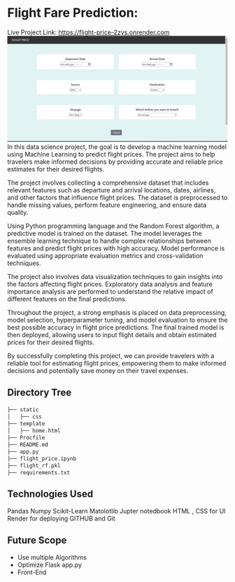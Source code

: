 # Flight Fare Prediction: 
Live Project Link: https://flight-price-2zys.onrender.com
![Project template](FLIGHT.png)
In this data science project, the goal is to develop a machine learning model using Machine Learning to predict flight prices. The project aims to help travelers make informed decisions by providing accurate and reliable price estimates for their desired flights.

The project involves collecting a comprehensive dataset that includes relevant features such as departure and arrival locations, dates, airlines, and other factors that influence flight prices. The dataset is preprocessed to handle missing values, perform feature engineering, and ensure data quality.

Using Python programming language and the Random Forest algorithm, a predictive model is trained on the dataset. The model leverages the ensemble learning technique to handle complex relationships between features and predict flight prices with high accuracy. Model performance is evaluated using appropriate evaluation metrics and cross-validation techniques.

The project also involves data visualization techniques to gain insights into the factors affecting flight prices. Exploratory data analysis and feature importance analysis are performed to understand the relative impact of different features on the final predictions.

Throughout the project, a strong emphasis is placed on data preprocessing, model selection, hyperparameter tuning, and model evaluation to ensure the best possible accuracy in flight price predictions. The final trained model is then deployed, allowing users to input flight details and obtain estimated prices for their desired flights.

By successfully completing this project, we can provide travelers with a reliable tool for estimating flight prices, empowering them to make informed decisions and potentially save money on their travel expenses.


## Directory Tree 
```
├── static 
│   ├── css
├── template
│   ├── home.html
├── Procfile
├── README.md
├── app.py
├── flight_price.ipynb
├── flight_rf.pkl
├── requirements.txt
```

## Technologies Used

Pandas 
Numpy 
Scikit-Learn
Matolotlib
Jupter notedbook
HTML , CSS for UI
Render for deploying 
GITHUB and Git


## Future Scope

* Use multiple Algorithms
* Optimize Flask app.py
* Front-End 
